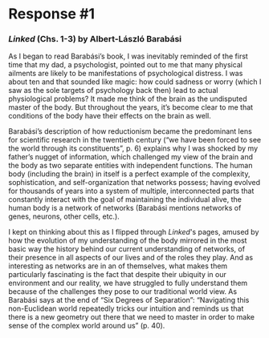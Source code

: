 # Response #1
### _Linked_ (Chs. 1-3) by Albert-László Barabási  
As I began to read Barabási’s book, I was inevitably reminded of the first time that my dad, a psychologist, pointed out to me that many physical ailments are likely to be manifestations of psychological distress. I was about ten and that sounded like magic: how could sadness or worry (which I saw as the sole targets of psychology back then) lead to actual physiological problems? It made me think of the brain as the undisputed master of the body. But throughout the years, it’s become clear to me that conditions of the body have their effects on the brain as well.  
  
Barabási’s description of how reductionism became the predominant lens for scientific research in the twentieth century (“we have been forced to see the world through its constituents”, p. 6) explains why I was shocked by my father’s nugget of information, which challenged my view of the brain and the body as two separate entities with independent functions. The human body (including the brain) in itself is a perfect example of the complexity, sophistication, and self-organization that networks possess; having evolved for thousands of years into a system of multiple, interconnected parts that constantly interact with the goal of maintaining the individual alive, the human body is a network of networks (Barabási mentions networks of genes, neurons, other cells, etc.).  
  
I kept on thinking about this as I flipped through _Linked_'s pages, amused by how the evolution of my understanding of the body mirrored in the most basic way the history behind our current understanding of networks, of their presence in all aspects of our lives and of the roles they play. And as interesting as networks are in an of themselves, what makes them particularly fascinating is the fact that despite their ubiquity in our environment and our reality, we have struggled to fully understand them because of the challenges they pose to our traditional world view. As Barabási says at the end of “Six Degrees of Separation”: “Navigating this non-Euclidean world repeatedly tricks our intuition and reminds us that there is a new geometry out there that we need to master in order to make sense of the complex world around us” (p. 40). 

